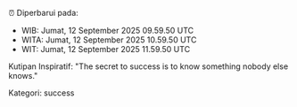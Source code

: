 ⏰ Diperbarui pada:
- WIB: Jumat, 12 September 2025 09.59.50 UTC
- WITA: Jumat, 12 September 2025 10.59.50 UTC
- WIT: Jumat, 12 September 2025 11.59.50 UTC

Kutipan Inspiratif:
"The secret to success is to know something nobody else knows."


Kategori: success

